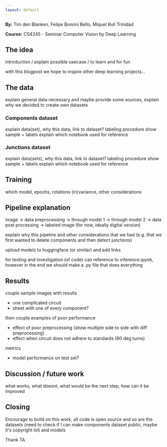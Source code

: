 ```yaml
---
layout: default
---
```


**By:** Tim den Blanken, Felipe Bononi Bello, Miquel Rull Trinidad

**Course:** CS4245 - Seminar Computer Vision by Deep Learning

## The idea
introduction / explain possible usecase / to learn and for fun

with this blogpost we hope to inspire other deep learning projects...

## The data
explain general data necessary and maybe provide some sources, explain why we decided to create own datasets

### Components dataset
explain data(set), why this data, link to dataset?
labeling procedure
show sample + labels
explain which notebook used for reference

### Junctions dataset
explain data(sets), why this data, link to dataset?
labeling procedure
show sample + labels
explain which notebook used for reference

## Training
which model, epochs, rotations (in)variance, other considerations

## Pipeline explanation
image -> data preprocessing -> through model 1 -> through model 2 -> data post processing -> labeled image (for now, ideally digital version)

explain why this pipeline and other considerations that we had (e.g. that we first wanted to delete components and then detect junctions)

upload models to huggingface (or similar) and add links

for testing and investigation (of code) can reference to inference.ipynb, however in the end we should make a .py file that does everything

## Results
couple sample images with results
- one complicated circuit
- sheet with one of every component?

then couple examples of poor performance
- effect of poor preprocessing (show multiple side to side with diff preprocessing)
- effect when circuit does not adhere to standards (90 deg turns)

metrics
- model performance on test set?

## Discussion / future work
what works, what doesnt, what would be the next step, how can it be improved

## Closing
Encourage to build on this work, all code is open source and so are the datasets (need to check if I can make components dataset public, maybe it's copyright lol) and models

Thank TA

<!-- Text can be **bold**, _italic_, or ~~strikethrough~~.

[Link to another page](./another-page.html).

There should be whitespace between paragraphs.

There should be whitespace between paragraphs. We recommend including a README, or a file with information about your project.

# Header 1

This is a normal paragraph following a header. GitHub is a code hosting platform for version control and collaboration. It lets you and others work together on projects from anywhere.

## Header 2

> This is a blockquote following a header.
>
> When something is important enough, you do it even if the odds are not in your favor.

### Header 3

```js
// Javascript code with syntax highlighting.
var fun = function lang(l) {
  dateformat.i18n = require('./lang/' + l)
  return true;
}
```

```ruby
# Ruby code with syntax highlighting
GitHubPages::Dependencies.gems.each do |gem, version|
  s.add_dependency(gem, "= #{version}")
end
```

#### Header 4

*   This is an unordered list following a header.
*   This is an unordered list following a header.
*   This is an unordered list following a header.

##### Header 5

1.  This is an ordered list following a header.
2.  This is an ordered list following a header.
3.  This is an ordered list following a header.

###### Header 6

| head1        | head two          | three |
|:-------------|:------------------|:------|
| ok           | good swedish fish | nice  |
| out of stock | good and plenty   | nice  |
| ok           | good `oreos`      | hmm   |
| ok           | good `zoute` drop | yumm  |

### There's a horizontal rule below this.

* * *

### Here is an unordered list:

*   Item foo
*   Item bar
*   Item baz
*   Item zip

### And an ordered list:

1.  Item one
1.  Item two
1.  Item three
1.  Item four

### And a nested list:

- level 1 item
  - level 2 item
  - level 2 item
    - level 3 item
    - level 3 item
- level 1 item
  - level 2 item
  - level 2 item
  - level 2 item
- level 1 item
  - level 2 item
  - level 2 item
- level 1 item

### Small image

![Octocat](https://github.githubassets.com/images/icons/emoji/octocat.png)

### Large image

![Branching](https://guides.github.com/activities/hello-world/branching.png)


### Definition lists can be used with HTML syntax.

<dl>
<dt>Name</dt>
<dd>Godzilla</dd>
<dt>Born</dt>
<dd>1952</dd>
<dt>Birthplace</dt>
<dd>Japan</dd>
<dt>Color</dt>
<dd>Green</dd>
</dl>

```
Long, single-line code blocks should not wrap. They should horizontally scroll if they are too long. This line should be long enough to demonstrate this.
```

```
The final element.
``` -->